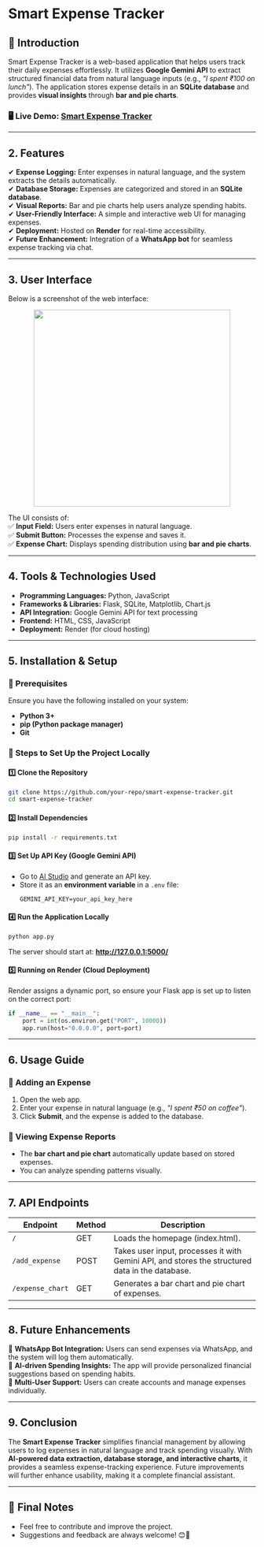 # Smart Expense Tracker

## 📌 Introduction
Smart Expense Tracker is a web-based application that helps users track their daily expenses effortlessly. It utilizes **Google Gemini API** to extract structured financial data from natural language inputs (e.g., *"I spent ₹100 on lunch"*). The application stores expense details in an **SQLite database** and provides **visual insights** through **bar and pie charts**.

### 🖥 Live Demo: [Smart Expense Tracker](https://smart-expense-tracker-7xwa.onrender.com/)

---

## 2. Features
✔ **Expense Logging:** Enter expenses in natural language, and the system extracts the details automatically.  
✔ **Database Storage:** Expenses are categorized and stored in an **SQLite database**.  
✔ **Visual Reports:** Bar and pie charts help users analyze spending habits.  
✔ **User-Friendly Interface:** A simple and interactive web UI for managing expenses.  
✔ **Deployment:** Hosted on **Render** for real-time accessibility.  
✔ **Future Enhancement:** Integration of a **WhatsApp bot** for seamless expense tracking via chat.  

---

## 3. User Interface
Below is a screenshot of the web interface:

<p align="center">
  <img src="https://github.com/user-attachments/assets/e5a525fb-d1fb-4d62-92d3-7d8f10f50a70" width="400px">
</p>


The UI consists of:  
✅ **Input Field:** Users enter expenses in natural language.  
✅ **Submit Button:** Processes the expense and saves it.  
✅ **Expense Chart:** Displays spending distribution using **bar and pie charts**.  

---

## 4. Tools & Technologies Used
- **Programming Languages:** Python, JavaScript  
- **Frameworks & Libraries:** Flask, SQLite, Matplotlib, Chart.js  
- **API Integration:** Google Gemini API for text processing  
- **Frontend:** HTML, CSS, JavaScript  
- **Deployment:** Render (for cloud hosting)  

---

## 5. Installation & Setup

### 🔹 Prerequisites
Ensure you have the following installed on your system:  
- **Python 3+**  
- **pip (Python package manager)**  
- **Git**  

### 🔹 Steps to Set Up the Project Locally

#### 1️⃣ Clone the Repository
```bash
git clone https://github.com/your-repo/smart-expense-tracker.git
cd smart-expense-tracker
```

#### 2️⃣ Install Dependencies
```bash
pip install -r requirements.txt
```

#### 3️⃣ Set Up API Key (Google Gemini API)
- Go to [AI Studio](https://aistudio.google.com/) and generate an API key.  
- Store it as an **environment variable** in a `.env` file:
  ```
  GEMINI_API_KEY=your_api_key_here
  ```

#### 4️⃣ Run the Application Locally
```bash
python app.py
```
The server should start at: **http://127.0.0.1:5000/**  

#### 5️⃣ Running on Render (Cloud Deployment)
Render assigns a dynamic port, so ensure your Flask app is set up to listen on the correct port:
```python
if __name__ == "__main__":
    port = int(os.environ.get("PORT", 10000))
    app.run(host="0.0.0.0", port=port)
```

---


## 6. Usage Guide

### 🔹 Adding an Expense
1. Open the web app.  
2. Enter your expense in natural language (e.g., *"I spent ₹50 on coffee"*).  
3. Click **Submit**, and the expense is added to the database.  

### 🔹 Viewing Expense Reports
- The **bar chart and pie chart** automatically update based on stored expenses.  
- You can analyze spending patterns visually.  

---

## 7. API Endpoints

| **Endpoint**        | **Method** | **Description** |
|---------------------|------------|---------------|
| `/`                | GET        | Loads the homepage (index.html). |
| `/add_expense`     | POST       | Takes user input, processes it with Gemini API, and stores the structured data in the database. |
| `/expense_chart`   | GET        | Generates a bar chart and pie chart of expenses. |

---

## 8. Future Enhancements
🔹 **WhatsApp Bot Integration:** Users can send expenses via WhatsApp, and the system will log them automatically.  
🔹 **AI-driven Spending Insights:** The app will provide personalized financial suggestions based on spending habits.  
🔹 **Multi-User Support:** Users can create accounts and manage expenses individually.  

---

## 9. Conclusion
The **Smart Expense Tracker** simplifies financial management by allowing users to log expenses in natural language and track spending visually. With **AI-powered data extraction, database storage, and interactive charts**, it provides a seamless expense-tracking experience. Future improvements will further enhance usability, making it a complete financial assistant.  

---

## 📌 Final Notes
- Feel free to contribute and improve the project.  
- Suggestions and feedback are always welcome! 😊🚀  
